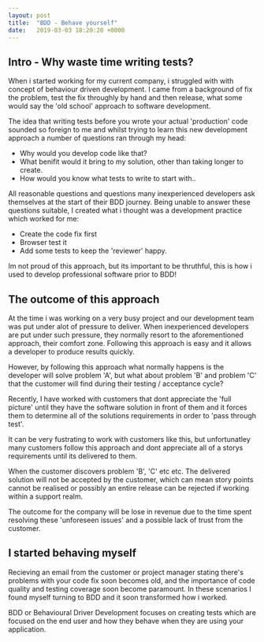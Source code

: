 ```yaml
---
layout: post
title:  "BDD - Behave yourself"
date:   2019-03-03 18:20:20 +0000
---
```

## Intro - Why waste time writing tests?

When i started working for my current company, i struggled with with concept of behaviour driven development. I came from a background of fix the problem, test the fix throughly by hand and then release, what some would say the 'old school' approach to software development.

The idea that writing tests before you wrote your actual 'production' code sounded so foreign to me and whilst trying to learn this new development approach a number of questions ran through my head:

- Why would you develop code like that?
- What benifit would it bring to my solution, other than taking longer to create.
- How would you know what tests to write to start with..

All reasonable questions and questions many inexperienced developers ask themselves at the start of their BDD journey.
Being unable to answer these questions suitable, I created what i thought was a development practice which worked for me:

- Create the code fix first
- Browser test it
- Add some tests to keep the 'reviewer' happy.

Im not proud of this approach, but its important to be thruthful, this is how i used to develop professional software prior to BDD!

## The outcome of this approach

At the time i was working on a very busy project and our development team was put under alot of pressure to deliver. When inexperienced developers are put under such pressure, they normally resort to the aforementioned approach, their comfort zone. Following this approach is easy and it allows a developer to produce results quickly.

However, by following this approach what normally happens is the developer will solve problem 'A', but what about problem 'B' and problem 'C' that the customer will find during their testing / acceptance cycle?

Recently, I have worked with customers that dont appreciate the 'full picture' until they have the software solution in front of them and it forces them to determine all of the solutions requirements in order to 'pass through test'.

It can be very fustrating to work with customers like this, but unfortunatley many customers follow this approach and dont appreciate all of a storys requirements until its delivered to them.

When the customer discovers problem 'B', 'C' etc etc. The delivered solution will not be accepted by the customer, which can mean story points cannot be realised or possibly an entire release can be rejected if working within a support realm.

The outcome for the company will be lose in revenue due to the time spent resolving these 'unforeseen issues' and a possible lack of trust from the customer.

## I started behaving myself

Recieving an email from the customer or project manager stating there's problems with your code fix soon becomes old, and the importance of code quality and testing coverage soon become paramount. In these scenarios I found myself turning to BDD and it soon transformed how i worked.

BDD or Behavioural Driver Development focuses on creating tests which are focused on the end user and how they behave when they are using your application.







